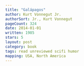 ```yaml
---
title: "Galápagos"
author: Kurt Vonnegut Jr.
authorSort: Jr., Kurt Vonnegut
pageCount: 324
date: 2014-01-01
written: 1985
stars: 5
layout: post
category: book
tags: read unreviewed scifi humor
mapping: USA, North America
---
```

